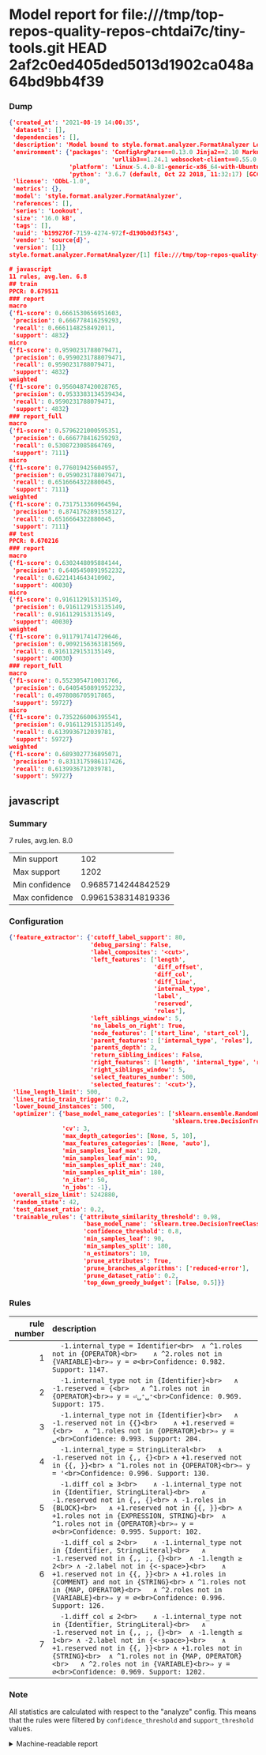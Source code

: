 # Model report for file:///tmp/top-repos-quality-repos-chtdai7c/tiny-tools.git HEAD 2af2c0ed405ded5013d1902ca048a64bd9bb4f39

### Dump

```json
{'created_at': '2021-08-19 14:00:35',
 'datasets': [],
 'dependencies': [],
 'description': 'Model bound to style.format.analyzer.FormatAnalyzer Lookout analyzer.',
 'environment': {'packages': 'ConfigArgParse==0.13.0 Jinja2==2.10 MarkupSafe==1.1.1 PyStemmer==1.3.0 PyYAML==5.1 Pympler==0.5 SQLAlchemy==1.2.10 SQLAlchemy-Utils==0.33.3 asdf==2.3.2 bblfsh==2.12.7 boto==2.49.0 boto3==1.9.130 botocore==1.12.130 cachetools==2.0.1 certifi==2019.3.9 chardet==3.0.4 clint==0.5.1 docker==3.7.0 docker-pycreds==0.4.0 dulwich==0.19.11 grpcio==1.19.0 grpcio-tools==1.19.0 humanfriendly==4.16.1 humanize==0.5.1 idna==2.8 jmespath==0.9.4 jsonschema==2.6.0 lookout-sdk==0.4.1 lookout-sdk-ml==0.19.0 lookout-style==0.2.0 lz4==2.1.6 modelforge==0.12.1 numpy==1.16.2 packaging==19.0 pandas==0.22.0 pip==19.0.3 protobuf==3.7.0 psycopg2-binary==2.7.5 pygtrie==2.3 pyparsing==2.3.1 python-dateutil==2.8.0 python-igraph==0.7.1.post6 pytz==2019.1 requests==2.21.0 requirements-parser==0.2.0 scikit-learn==0.20.1 scikit-optimize==0.5.2 scipy==1.2.1 semantic-version==2.6.0 setuptools==40.8.0 six==1.12.0 smart-open==1.8.1 sourced-ml==0.8.2 spdx==2.5.0 stringcase==1.2.0 tabulate==0.8.2 tqdm==4.31.1 '
                             'urllib3==1.24.1 websocket-client==0.55.0 xxhash==1.3.0',
                 'platform': 'Linux-5.4.0-81-generic-x86_64-with-Ubuntu-18.04-bionic',
                 'python': '3.6.7 (default, Oct 22 2018, 11:32:17) [GCC 8.2.0]'},
 'license': 'ODbL-1.0',
 'metrics': {},
 'model': 'style.format.analyzer.FormatAnalyzer',
 'references': [],
 'series': 'Lookout',
 'size': '16.0 kB',
 'tags': [],
 'uuid': 'b199276f-7159-4274-972f-d190b0d3f543',
 'vendor': 'source{d}',
 'version': [1]}
style.format.analyzer.FormatAnalyzer/[1] file:///tmp/top-repos-quality-repos-chtdai7c/tiny-tools.git 2af2c0ed405ded5013d1902ca048a64bd9bb4f39

# javascript
11 rules, avg.len. 6.8
## train
PPCR: 0.679511
### report
macro
{'f1-score': 0.6661530656951603,
 'precision': 0.666778416259293,
 'recall': 0.6661148258492011,
 'support': 4832}
micro
{'f1-score': 0.9590231788079471,
 'precision': 0.9590231788079471,
 'recall': 0.9590231788079471,
 'support': 4832}
weighted
{'f1-score': 0.9560487420028765,
 'precision': 0.9533383134539434,
 'recall': 0.9590231788079471,
 'support': 4832}
### report_full
macro
{'f1-score': 0.5796221000595351,
 'precision': 0.666778416259293,
 'recall': 0.5308723085864769,
 'support': 7111}
micro
{'f1-score': 0.776019425604957,
 'precision': 0.9590231788079471,
 'recall': 0.6516664322880045,
 'support': 7111}
weighted
{'f1-score': 0.7317513360964594,
 'precision': 0.8741762891558127,
 'recall': 0.6516664322880045,
 'support': 7111}
## test
PPCR: 0.670216
### report
macro
{'f1-score': 0.6302448095884144,
 'precision': 0.6405450891952232,
 'recall': 0.6221414643410902,
 'support': 40030}
micro
{'f1-score': 0.9161129153135149,
 'precision': 0.9161129153135149,
 'recall': 0.9161129153135149,
 'support': 40030}
weighted
{'f1-score': 0.9117917414729646,
 'precision': 0.9092156363181569,
 'recall': 0.9161129153135149,
 'support': 40030}
### report_full
macro
{'f1-score': 0.5523054710031766,
 'precision': 0.6405450891952232,
 'recall': 0.4978086705917865,
 'support': 59727}
micro
{'f1-score': 0.7352266006395541,
 'precision': 0.9161129153135149,
 'recall': 0.6139936712039781,
 'support': 59727}
weighted
{'f1-score': 0.6893027736895071,
 'precision': 0.8313175986117426,
 'recall': 0.6139936712039781,
 'support': 59727}
```

## javascript
### Summary
7 rules, avg.len. 8.0

| | |
|-|-|
|Min support|102|
|Max support|1202|
|Min confidence|0.9685714244842529|
|Max confidence|0.9961538314819336|

### Configuration

```json
{'feature_extractor': {'cutoff_label_support': 80,
                       'debug_parsing': False,
                       'label_composites': '<cut>',
                       'left_features': ['length',
                                         'diff_offset',
                                         'diff_col',
                                         'diff_line',
                                         'internal_type',
                                         'label',
                                         'reserved',
                                         'roles'],
                       'left_siblings_window': 5,
                       'no_labels_on_right': True,
                       'node_features': ['start_line', 'start_col'],
                       'parent_features': ['internal_type', 'roles'],
                       'parents_depth': 2,
                       'return_sibling_indices': False,
                       'right_features': ['length', 'internal_type', 'reserved', 'roles'],
                       'right_siblings_window': 5,
                       'select_features_number': 500,
                       'selected_features': '<cut>'},
 'line_length_limit': 500,
 'lines_ratio_train_trigger': 0.2,
 'lower_bound_instances': 500,
 'optimizer': {'base_model_name_categories': ['sklearn.ensemble.RandomForestClassifier',
                                              'sklearn.tree.DecisionTreeClassifier'],
               'cv': 3,
               'max_depth_categories': [None, 5, 10],
               'max_features_categories': [None, 'auto'],
               'min_samples_leaf_max': 120,
               'min_samples_leaf_min': 90,
               'min_samples_split_max': 240,
               'min_samples_split_min': 180,
               'n_iter': 50,
               'n_jobs': -1},
 'overall_size_limit': 5242880,
 'random_state': 42,
 'test_dataset_ratio': 0.2,
 'trainable_rules': {'attribute_similarity_threshold': 0.98,
                     'base_model_name': 'sklearn.tree.DecisionTreeClassifier',
                     'confidence_threshold': 0.8,
                     'min_samples_leaf': 90,
                     'min_samples_split': 180,
                     'n_estimators': 10,
                     'prune_attributes': True,
                     'prune_branches_algorithms': ['reduced-error'],
                     'prune_dataset_ratio': 0.2,
                     'top_down_greedy_budget': [False, 0.5]}}
```

### Rules

| rule number | description |
|----:|:-----|
| 1 | `  -1.internal_type = Identifier<br>	∧ ^1.roles not in {OPERATOR}<br>	∧ ^2.roles not in {VARIABLE}<br>⇒ y = ∅<br>Confidence: 0.982. Support: 1147.` |
| 2 | `  -1.internal_type not in {Identifier}<br>	∧ -1.reserved = {<br>	∧ ^1.roles not in {OPERATOR}<br>⇒ y = ⏎␣⁺␣⁺<br>Confidence: 0.969. Support: 175.` |
| 3 | `  -1.internal_type not in {Identifier}<br>	∧ -1.reserved not in {{}<br>	∧ +1.reserved = {<br>	∧ ^1.roles not in {OPERATOR}<br>⇒ y = ␣<br>Confidence: 0.993. Support: 204.` |
| 4 | `  -1.internal_type = StringLiteral<br>	∧ -1.reserved not in {,, {}<br>	∧ +1.reserved not in {{, }}<br>	∧ ^1.roles not in {OPERATOR}<br>⇒ y = '<br>Confidence: 0.996. Support: 130.` |
| 5 | `  -1.diff_col ≥ 3<br>	∧ -1.internal_type not in {Identifier, StringLiteral}<br>	∧ -1.reserved not in {,, {}<br>	∧ -1.roles in {BLOCK}<br>	∧ +1.reserved not in {{, }}<br>	∧ +1.roles not in {EXPRESSION, STRING}<br>	∧ ^1.roles not in {OPERATOR}<br>⇒ y = ∅<br>Confidence: 0.995. Support: 102.` |
| 6 | `  -1.diff_col ≤ 2<br>	∧ -1.internal_type not in {Identifier, StringLiteral}<br>	∧ -1.reserved not in {,, ;, {}<br>	∧ -1.length ≥ 2<br>	∧ -2.label not in {<-space>}<br>	∧ +1.reserved not in {{, }}<br>	∧ +1.roles in {COMMENT} and not in {STRING}<br>	∧ ^1.roles not in {MAP, OPERATOR}<br>	∧ ^2.roles not in {VARIABLE}<br>⇒ y = ∅<br>Confidence: 0.996. Support: 126.` |
| 7 | `  -1.diff_col ≤ 2<br>	∧ -1.internal_type not in {Identifier, StringLiteral}<br>	∧ -1.reserved not in {,, ;, {}<br>	∧ -1.length ≤ 1<br>	∧ -2.label not in {<-space>}<br>	∧ +1.reserved not in {{, }}<br>	∧ +1.roles not in {STRING}<br>	∧ ^1.roles not in {MAP, OPERATOR}<br>	∧ ^2.roles not in {VARIABLE}<br>⇒ y = ∅<br>Confidence: 0.969. Support: 1202.` |

### Note
All statistics are calculated with respect to the "analyze" config. This means that the rules were filtered by
`confidence_threshold` and `support_threshold` values.

<details>
    <summary>Machine-readable report</summary>
```json
{"javascript": {"avg_rule_len": 8.0, "max_conf": 0.9961538314819336, "max_support": 1202, "min_conf": 0.9685714244842529, "min_support": 102, "num_rules": 7}}
```
</details>
